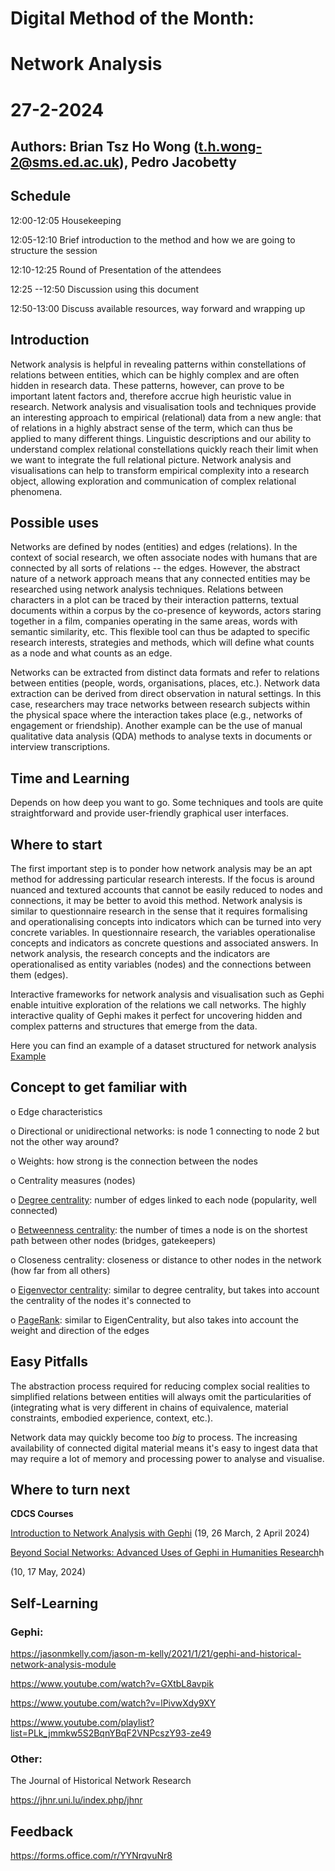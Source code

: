 # Digital Method of the Month: 
# Network Analysis

# 27-2-2024

## Authors: Brian Tsz Ho Wong (<t.h.wong-2@sms.ed.ac.uk>), Pedro Jacobetty

## Schedule

12:00-12:05 Housekeeping   

12:05-12:10 Brief introduction to the method and how we are going to structure the session

12:10-12:25 Round of Presentation of the attendees

12:25 --12:50 Discussion using this document

12:50-13:00 Discuss available resources, way forward and wrapping up

## Introduction

Network analysis is helpful in revealing patterns within constellations of relations between entities, which can be highly complex and are often hidden in research data. These patterns, however, can prove to be important latent factors and, therefore accrue high heuristic value in research. Network analysis and visualisation tools and techniques provide an interesting approach to empirical (relational) data from a new angle: that of relations in a highly abstract sense of the term, which can thus be applied to many different things. Linguistic descriptions and our ability to understand complex relational constellations quickly reach their limit when we want to integrate the full relational picture. Network analysis and visualisations can help to transform empirical complexity into a research object, allowing exploration and communication of complex relational phenomena.


## Possible uses

Networks are defined by nodes (entities) and edges (relations). In the context of social research, we often associate nodes with humans that are connected by all sorts of relations -- the edges. However, the abstract nature of a network approach means that any connected entities may be researched using network analysis techniques. Relations between characters in a plot can be traced by their interaction patterns, textual documents within a corpus by the co-presence of keywords, actors staring together in a film, companies operating in the same areas, words with semantic similarity, etc. This flexible tool can thus be adapted to specific research interests, strategies and methods, which will define what counts as a node and what counts as an edge.

Networks can be extracted from distinct data formats and refer to relations between entities (people, words, organisations, places, etc.). Network data extraction can be derived from direct observation in natural settings. In this case, researchers may trace networks between research subjects within the physical space where the interaction takes place (e.g., networks of engagement or friendship). Another example can be the use of manual qualitative data analysis (QDA) methods to analyse texts in documents or interview transcriptions.

## Time and Learning

Depends on how deep you want to go. Some techniques and tools are quite straightforward and provide user-friendly graphical user interfaces.

## Where to start

The first important step is to ponder how network analysis may be an apt method for addressing particular research interests. If the focus is around nuanced and textured accounts that cannot be easily reduced to nodes and connections, it may be better to avoid this method. Network analysis is similar to questionnaire research in the sense that it requires formalising and operationalising concepts into indicators which can be turned into very concrete variables. In questionnaire research, the variables operationalise concepts and indicators as concrete questions and associated answers. In network analysis, the research concepts and the indicators are operationalised as entity variables (nodes) and the connections between them (edges).

Interactive frameworks for network analysis and visualisation such as Gephi enable intuitive exploration of the relations we call networks. The highly interactive quality of Gephi makes it perfect for uncovering hidden and complex patterns and structures that emerge from the data.

Here you can find an example of a dataset structured for network analysis [Example](https://github.com/DCS-training/Digital-Method-of-the-Month/blob/main/DMM%20Docs/Ho%20Tung%20family_Gephi.xlsx)

## Concept to get familiar with

o Edge characteristics

o Directional or unidirectional networks: is node 1 connecting to node 2 but not the other way around?

o Weights: how strong is the connection between the nodes

o Centrality measures (nodes)

o [Degree centrality](https://www.martingrandjean.ch/wp-content/uploads/2015/10/Gephi-introduction.pdf): number of edges linked to each node (popularity, well connected)

o [Betweenness centrality](https://www.martingrandjean.ch/wp-content/uploads/2015/10/Gephi-introduction.pdf): the number of times a node is on the shortest path between other nodes (bridges, gatekeepers)

o Closeness centrality: closeness or distance to other nodes in the network (how far from all others)

o [Eigenvector centrality](https://neo4j.com/docs/graph-data-science/current/algorithms/eigenvector-centrality/#:~:text=Eigenvector%20Centrality%20is%20an%20algorithm,who%20themselves%20have%20high%20scores): similar to degree centrality, but takes into account the centrality of the nodes it's connected to

o [PageRank](https://medium.com/polo-club-of-data-science/pagerank-algorithm-explained-with-examples-a5e25e2594c9): similar to EigenCentrality, but also takes into account the weight and direction of the edges

## Easy Pitfalls

The abstraction process required for reducing complex social realities to simplified relations between entities will always omit the particularities of (integrating what is very different in chains of equivalence, material constraints, embodied experience, context, etc.).

Network data may quickly become too *big* to process. The increasing availability of connected digital material means it's easy to ingest data that may require a lot of memory and processing power to analyse and visualise.

## Where to turn next


**CDCS Courses**

[Introduction to Network Analysis with Gephi](https://www.cdcs.ed.ac.uk/events/intro-to-network-analysis-gephi) (19, 26 March, 2 April 2024)

[Beyond Social Networks: Advanced Uses of Gephi in Humanities Research](https://www.cdcs.ed.ac.uk/events/beyond-social-networks-advanced-uses-gephi-humanities-research)h

(10, 17 May, 2024)

## Self-Learning

### Gephi:

<https://jasonmkelly.com/jason-m-kelly/2021/1/21/gephi-and-historical-network-analysis-module>

<https://www.youtube.com/watch?v=GXtbL8avpik>

<https://www.youtube.com/watch?v=lPivwXdy9XY>

<https://www.youtube.com/playlist?list=PLk_jmmkw5S2BqnYBqF2VNPcszY93-ze49>

### Other:

The Journal of Historical Network Research

<https://jhnr.uni.lu/index.php/jhnr>

## Feedback

<https://forms.office.com/r/YYNrqvuNr8>
